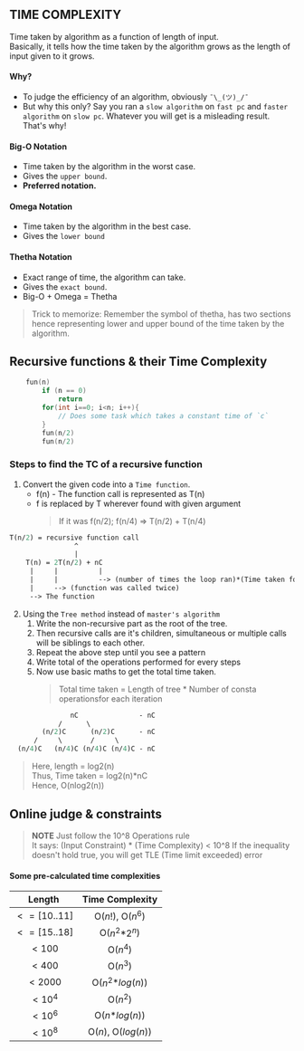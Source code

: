 ## TIME COMPLEXITY

Time taken by algorithm as a function of length of input.<br>
Basically, it tells how the time taken by the algorithm grows as the length of input given to it grows.

#### Why?
- To judge the efficiency of an algorithm, obviously `¯\_(ツ)_/¯`
- But why this only? Say you ran a `slow algorithm` on `fast pc` and `faster algorithm` on `slow pc`. Whatever you will get is a misleading result. That's why!

#### Big-O Notation
- Time taken by the algorithm in the worst case.
- Gives the `upper bound`.
- **Preferred notation.**

#### Omega Notation
- Time taken by the algorithm in the best case.
- Gives the `lower bound`

#### Thetha Notation
- Exact range of time, the algorithm can take.
- Gives the `exact bound`.
- Big-O + Omega = Thetha

> Trick to memorize:
Remember the symbol of thetha, has two sections hence representing lower and upper bound of the time taken by the algorithm.

## Recursive functions & their Time Complexity
```c
	fun(n)
		if (n == 0)
			return
		for(int i==0; i<n; i++){
			// Does some task which takes a constant time of `c`
		}
		fun(n/2)
		fun(n/2)
```

### Steps to find the TC of a recursive function
1. Convert the given code into a `Time function`.
	- f(n) - The function call is represented as T(n)
	- f is replaced by T wherever found with given argument
		> If it was f(n/2); f(n/4) => T(n/2) + T(n/4)

```graphql
T(n/2) = recursive function call
                ^
                |
	T(n) = 2T(n/2) + nC
	 |     |          |
	 |     |          --> (number of times the loop ran)*(Time taken for one loop iteration)
	 |     --> (function was called twice)
	 --> The function
 ```
2. Using the `Tree method` instead of `master's algorithm`
	1. Write the non-recursive part as the root of the tree.
	2. Then recursive calls are it's children, simultaneous or multiple calls will be siblings to each other.
	3. Repeat the above step until you see a pattern
	4. Write total of the operations performed for every steps
	5. Now use basic maths to get the total time taken.
	   > Total time taken = Length of tree * Number of consta operationsfor each iteration

```graphql
               nC               - nC
            /      \
        (n/2)C      (n/2)C      - nC
      /     \       /     \
  (n/4)C   (n/4)C (n/4)C (n/4)C - nC
```
> Here, length = log2(n)<br>
Thus, Time taken = log2(n)\*nC<br>
Hence, O(nlog2(n))

## Online judge & constraints
> **NOTE** Just follow the 10^8 Operations rule<br>
It says: (Input Constraint) * (Time Complexity) < 10^8
If the inequality doesn't hold true, you will get TLE (Time limit exceeded) error

#### Some pre-calculated time complexities
| Length | Time Complexity |
|:------:|:---------------:|
|$<=[10..11]$|O($n!$), O($n^6$)|
|$<=[15..18]$|O($n^2$\*$2^n$)|
|$<100$|O($n^4$)|
|$<400$|O($n^3$)|
|$<2000$|O($n^2$\*$log(n)$)|
|$<10^4$|O($n^2$)|
|$<10^6$|O($n$\*$log(n)$)|
|$<10^8$|O($n$), O($log(n)$)|
